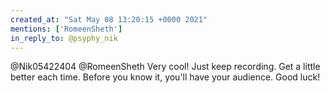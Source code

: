 ```yaml
---
created_at: "Sat May 08 13:20:15 +0000 2021"
mentions: ['RomeenSheth']
in_reply_to: @psyphy_nik
---
```


@Nik05422404 @RomeenSheth Very cool! Just keep recording. Get a little better each time. Before you know it, you'll have your audience. Good luck!